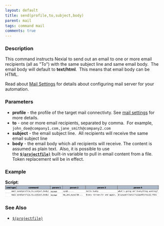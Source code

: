 ```yaml
---
layout: default
title: send(profile,to,subject,body)
parent: mail
tags: command mail
comments: true
---
```



### Description
This command instructs Nexial to send out an email to one or more email recipients (all as "To") with the same 
subject line and same email body.  The email body will default to **text/html**.  This means that email body can 
be HTML. 

Read about [Mail Settings](index#mail-settings) for details about configuring mail server for your automation.


### Parameters
- **profile** - the profile of the target mail connectivty.  See [mail settings](index#mail-settings) for more details.
- **to** - one or more email recipients, separated by comma.  For example, 
  `john_doe@company1.com,jane_smith@company2.com`
- **subject** - the email subject line.  All recipients will receive the same email subject line
- **body** - the email body which all recipients will receive.  The content is assumed as plain text.  Also, it is 
  possible to use the **[`$(projectfile)`](../../functions/$(projectfile))** built-in variable to pull in email 
  content from a file. Token replacement will be in effect.


### Example
**Script**:<br/>
![](image/send_01.png)


### See Also
-  [`$(projectfile)`](../../functions/$(projectfile))
